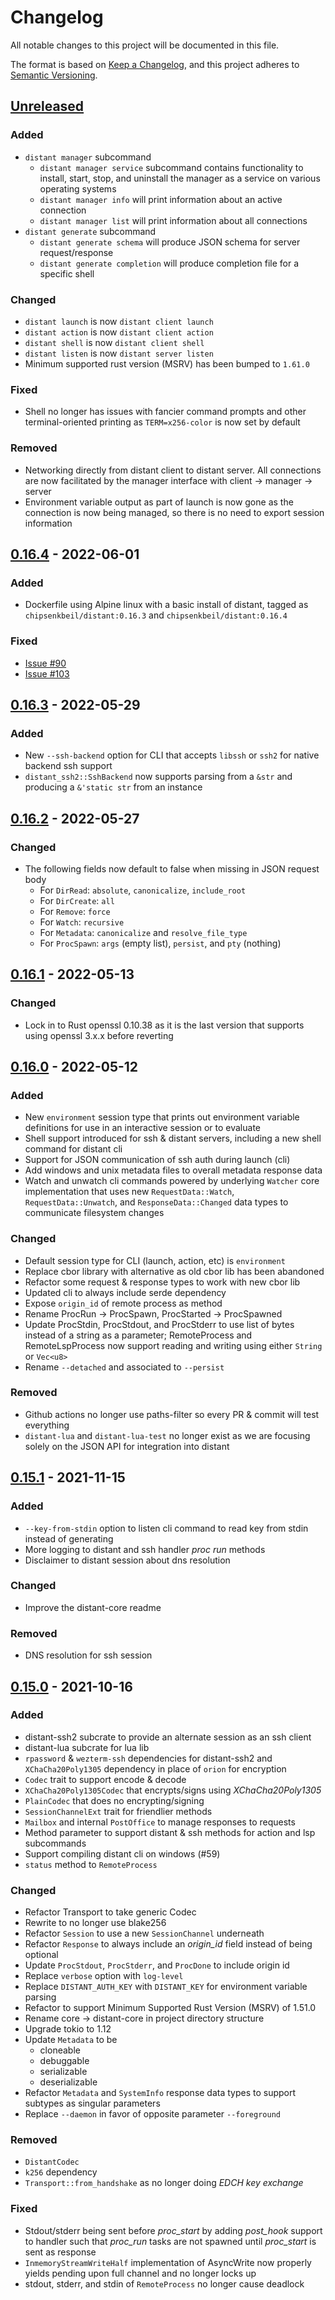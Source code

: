 # Changelog

All notable changes to this project will be documented in this file.

The format is based on [Keep a Changelog](https://keepachangelog.com/en/1.0.0/),
and this project adheres to [Semantic Versioning](https://semver.org/spec/v2.0.0.html).

## [Unreleased]
### Added

- `distant manager` subcommand
  - `distant manager service` subcommand contains functionality to install,
    start, stop, and uninstall the manager as a service on various operating
    systems
  - `distant manager info` will print information about an active connection
  - `distant manager list` will print information about all connections
- `distant generate` subcommand
  - `distant generate schema` will produce JSON schema for server
    request/response
  - `distant generate completion` will produce completion file for a specific
    shell

### Changed

- `distant launch` is now `distant client launch`
- `distant action` is now `distant client action`
- `distant shell` is now `distant client shell`
- `distant listen` is now `distant server listen`
- Minimum supported rust version (MSRV) has been bumped to `1.61.0`

### Fixed

- Shell no longer has issues with fancier command prompts and other
  terminal-oriented printing as `TERM=x256-color` is now set by default

### Removed

- Networking directly from distant client to distant server. All connections
  are now facilitated by the manager interface with client -> manager -> server
- Environment variable output as part of launch is now gone as the connection
  is now being managed, so there is no need to export session information

## [0.16.4] - 2022-06-01
### Added
- Dockerfile using Alpine linux with a basic install of distant, tagged as
  `chipsenkbeil/distant:0.16.3` and `chipsenkbeil/distant:0.16.4`

### Fixed
- [Issue #90](https://github.com/chipsenkbeil/distant/issues/90)
- [Issue #103](https://github.com/chipsenkbeil/distant/issues/103)

## [0.16.3] - 2022-05-29
### Added
- New `--ssh-backend` option for CLI that accepts `libssh` or `ssh2` for
  native backend ssh support
- `distant_ssh2::SshBackend` now supports parsing from a `&str` and producing a
  `&'static str` from an instance

## [0.16.2] - 2022-05-27
### Changed
- The following fields now default to false when missing in JSON request body
  - For `DirRead`: `absolute`, `canonicalize`, `include_root`
  - For `DirCreate`: `all`
  - For `Remove`: `force`
  - For `Watch`: `recursive`
  - For `Metadata`: `canonicalize` and `resolve_file_type`
  - For `ProcSpawn`: `args` (empty list), `persist`, and `pty` (nothing)

## [0.16.1] - 2022-05-13
### Changed
- Lock in to Rust openssl 0.10.38 as it is the last version that supports using
  openssl 3.x.x before reverting

## [0.16.0] - 2022-05-12
### Added
- New `environment` session type that prints out environment variable
  definitions for use in an interactive session or to evaluate
- Shell support introduced for ssh & distant servers, including a new shell
  command for distant cli
- Support for JSON communication of ssh auth during launch (cli)
- Add windows and unix metadata files to overall metadata response data
- Watch and unwatch cli commands powered by underlying `Watcher` core
  implementation that uses new `RequestData::Watch`, `RequestData::Unwatch`,
  and `ResponseData::Changed` data types to communicate filesystem changes

### Changed
- Default session type for CLI (launch, action, etc) is `environment`
- Replace cbor library with alternative as old cbor lib has been abandoned
- Refactor some request & response types to work with new cbor lib
- Updated cli to always include serde dependency
- Expose `origin_id` of remote process as method
- Rename ProcRun -> ProcSpawn, ProcStarted -> ProcSpawned
- Update ProcStdin, ProcStdout, and ProcStderr to use list of bytes instead
  of a string as a parameter; RemoteProcess and RemoteLspProcess now support
  reading and writing using either `String` or `Vec<u8>`
- Rename `--detached` and associated to `--persist`

### Removed
- Github actions no longer use paths-filter so every PR & commit will test
  everything
- `distant-lua` and `distant-lua-test` no longer exist as we are focusing
  solely on the JSON API for integration into distant

## [0.15.1] - 2021-11-15
### Added
- `--key-from-stdin` option to listen cli command to read key from stdin
  instead of generating
- More logging to distant and ssh handler *proc run* methods
- Disclaimer to distant session about dns resolution

### Changed
- Improve the distant-core readme

### Removed
- DNS resolution for ssh session 

## [0.15.0] - 2021-10-16
### Added
- distant-ssh2 subcrate to provide an alternate session as an ssh client
- distant-lua subcrate for lua lib 
- `rpassword` & `wezterm-ssh` dependencies for distant-ssh2 and
  `XChaCha20Poly1305` dependency in place of `orion` for encryption
- `Codec` trait to support encode & decode
- `XChaCha20Poly1305Codec` that encrypts/signs using *XChaCha20Poly1305*
- `PlainCodec` that does no encrypting/signing
- `SessionChannelExt` trait for friendlier methods
- `Mailbox` and internal `PostOffice` to manage responses to requests
- Method parameter to support distant & ssh methods for action and lsp subcommands
- Support compiling distant cli on windows (#59)
- `status` method to `RemoteProcess`

### Changed
- Refactor Transport to take generic Codec
- Rewrite to no longer use blake256
- Refactor `Session` to use a new `SessionChannel` underneath
- Refactor `Response` to always include an *origin_id* field instead of being
  optional
- Update `ProcStdout`, `ProcStderr`, and `ProcDone` to include origin id
- Replace `verbose` option with `log-level`
- Replace `DISTANT_AUTH_KEY` with `DISTANT_KEY` for environment variable parsing
- Refactor to support Minimum Supported Rust Version (MSRV) of 1.51.0
- Rename core -> distant-core in project directory structure
- Upgrade tokio to 1.12
- Update `Metadata` to be 
    - cloneable
    - debuggable
    - serializable
    - deserializable
- Refactor `Metadata` and `SystemInfo` response data types to support
  subtypes as singular parameters
- Replace `--daemon` in favor of opposite parameter `--foreground`

### Removed
- `DistantCodec`
- `k256` dependency
- `Transport::from_handshake` as no longer doing *EDCH key exchange*

### Fixed
- Stdout/stderr being sent before *proc_start* by adding *post_hook* support
  to handler such that *proc_run* tasks are not spawned until *proc_start* is
  sent as response
- `InmemoryStreamWriteHalf` implementation of AsyncWrite now properly yields
  pending upon full channel and no longer locks up
- stdout, stderr, and stdin of `RemoteProcess` no longer cause deadlock

[Unreleased]: https://github.com/chipsenkbeil/distant/compare/v0.17.0...HEAD
[0.17.0]: https://github.com/chipsenkbeil/distant/compare/v0.16.4...v0.17.0
[0.16.4]: https://github.com/chipsenkbeil/distant/compare/v0.16.3...v0.16.4
[0.16.3]: https://github.com/chipsenkbeil/distant/compare/v0.16.2...v0.16.3
[0.16.2]: https://github.com/chipsenkbeil/distant/compare/v0.16.1...v0.16.2
[0.16.1]: https://github.com/chipsenkbeil/distant/compare/v0.16.0...v0.16.1
[0.16.0]: https://github.com/chipsenkbeil/distant/compare/v0.15.1...v0.16.0
[0.15.1]: https://github.com/chipsenkbeil/distant/compare/v0.15.0...v0.15.1
[0.15.0]: https://github.com/chipsenkbeil/distant/compare/v0.14.0...v0.15.0
